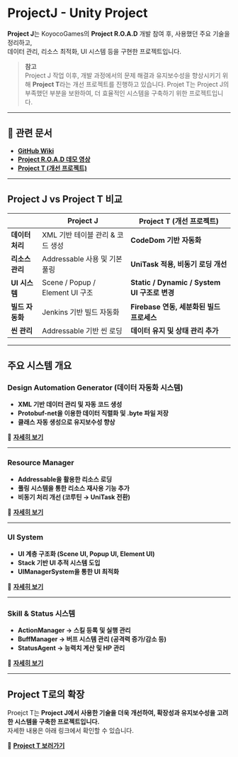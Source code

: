 # **ProjectJ - Unity Project**

**Project J**는 KoyocoGames의 **Project R.O.A.D** 개발 참여 후, 사용했던 주요 기술을 정리하고,  
데이터 관리, 리소스 최적화, UI 시스템 등을 구현한 프로젝트입니다. 

> **참고**  
> Project J 작업 이후, 개발 과정에서의 문제 해결과 유지보수성을 향상시키기 위해
> **Project T**라는 개선 프로젝트를 진행하고 있습니다. Projet T는 Project J의 부족했던 부분을 보완하여,
> 더 효율적인 시스템을 구축하기 위한 프로젝트입니다.

---

## **🔗 관련 문서**
- [**GitHub Wiki**](https://github.com/osy9611/ProjectJ/wiki)
- [**Project R.O.A.D 데모 영상**](https://www.youtube.com/watch?v=eXGDh9YU4eA&t=3s)
- [**Project T (개선 프로젝트)**](https://github.com/osy9611/ProjectT)

---

## **Project J vs Project T 비교**
|   | **Project J** | **Project T (개선 프로젝트)** |
|---|--------------|----------------|
| **데이터 처리** | XML 기반 테이블 관리 & 코드 생성 | **CodeDom 기반 자동화** |
| **리소스 관리** | Addressable 사용 및 기본 풀링 | **UniTask 적용, 비동기 로딩 개선** |
| **UI 시스템** | Scene / Popup / Element UI 구조 | **Static / Dynamic / System UI 구조로 변경** |
| **빌드 자동화** | Jenkins 기반 빌드 자동화 | **Firebase 연동, 세분화된 빌드 프로세스** |
| **씬 관리** | Addressable 기반 씬 로딩 | **데이터 유지 및 상태 관리 추가** |

---

## **주요 시스템 개요**  

### **Design Automation Generator (데이터 자동화 시스템)**
- **XML 기반 데이터 관리 및 자동 코드 생성**  
- **Protobuf-net을 이용한 데이터 직렬화 및 .byte 파일 저장**  
- **클래스 자동 생성으로 유지보수성 향상**  

🔗 **[ 자세히 보기](https://github.com/osy9611/ProjectJ/wiki/TableGenerator)**  

---

### **Resource Manager**
- **Addressable을 활용한 리소스 로딩**  
- **풀링 시스템을 통한 리소스 재사용 기능 추가**  
- **비동기 처리 개선 (코루틴 → UniTask 전환)**  

🔗 **[자세히 보기](https://github.com/osy9611/ProjectJ/wiki/ResourceManager)**  

---

### **UI System**
- **UI 계층 구조화 (Scene UI, Popup UI, Element UI)**  
- **Stack 기반 UI 추적 시스템 도입**  
- **UIManagerSystem을 통한 UI 최적화**  

🔗 **[ 자세히 보기](https://github.com/osy9611/ProjectJ/wiki/UI-System)**  

---

### **Skill & Status 시스템**
- **ActionManager → 스킬 등록 및 실행 관리**  
- **BuffManager → 버프 시스템 관리 (공격력 증가/감소 등)**  
- **StatusAgent → 능력치 계산 및 HP 관리**  

🔗 **[ 자세히 보기](https://github.com/osy9611/ProjectJ/wiki/Skill&Status-System)**  

---

## **Project T로의 확장**
Proejct T는 **Project J에서 사용한 기술을 더욱 개선하여, 확장성과 유지보수성을 고려한 시스템을 구축한 프로젝트입니다.**  
자세한 내용은 아래 링크에서 확인할 수 있습니다.  

🔗 **[ Project T 보러가기](https://github.com/osy9611/ProjectT)**
